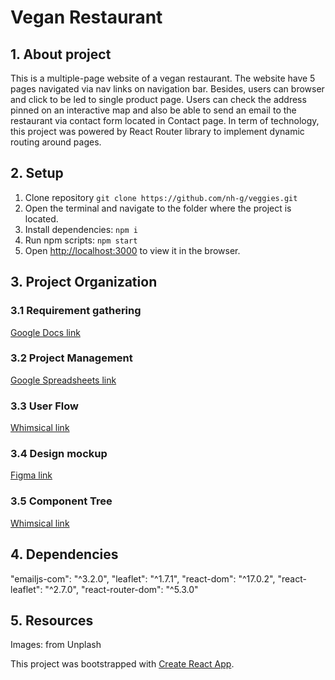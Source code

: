 # Vegan Restaurant 

## 1. About project

This is a multiple-page website of a vegan restaurant. 
The website have 5 pages navigated via nav links on navigation bar. Besides, users can browser and click to be led to single product page. 
Users can check the address pinned on an interactive map and also be able to send an email to the restaurant via contact form located in Contact page. 
In term of technology, this project was powered by React Router library to implement dynamic routing around pages.

## 2. Setup

1. Clone repository `git clone https://github.com/nh-g/veggies.git`
2. Open the terminal and navigate to the folder where the project is located.
3. Install dependencies: `npm i`
4. Run npm scripts: `npm start`
5. Open [http://localhost:3000](http://localhost:3000) to view it in the browser.

## 3. Project Organization

### 3.1 Requirement gathering

[Google Docs link](https://docs.google.com/document/d/1AzCJcDhtIOAbvBdsGUYKyvxQB1SAGUl5Oe9GJ6sDBKw/edit)

### 3.2 Project Management 
[Google Spreadsheets link](https://docs.google.com/spreadsheets/d/1ctrtP7xnFdXyj2r__fg05Dk2HGBf7zW0KX12LFgtmik/edit#gid=722109281)

### 3.3 User Flow

[Whimsical link](https://whimsical.com/vegan-restaurant-1-31eopGWcnEz5x4zndBfrpt@2Ux7TurymMgwkVJ57LxV)

### 3.4 Design mockup

[Figma link](https://www.figma.com/file/lQys1itRcuLFJEHI5tEsum/Veggie-Vegan-Restaurant-website?node-id=0%3A1)
### 3.5 Component Tree

[Whimsical link](https://whimsical.com/vegan-restaurant-1-31eopGWcnEz5x4zndBfrpt@2Ux7TurymPUUX6oQfTRP)

## 4. Dependencies

"emailjs-com": "^3.2.0",
"leaflet": "^1.7.1",
"react-dom": "^17.0.2",
"react-leaflet": "^2.7.0",
"react-router-dom": "^5.3.0"

## 5. Resources
Images: from Unplash

This project was bootstrapped with [Create React App](https://github.com/facebook/create-react-app).
